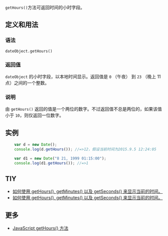 `getHours()`方法可返回时间的小时字段。

## 定义和用法

### 语法

`dateObject.getHours()`

### 返回值

`dateObject` 的小时字段，以本地时间显示。返回值是 `0` （午夜） 到 `23` （晚上 11 点）之间的一个整数。

### 说明

由 `getHours()` 返回的值是一个两位的数字。不过返回值不总是两位的，如果该值小于 `10`，则仅返回一位数字。

## 实例

```javascript
    var d = new Date();
    console.log(d.getHours()); //=>12，假设当前时间为2015.9.5 12:24:05

    var d1 = new Date("8 21, 1999 01:15:00");
    console.log(d1.getHours()); //=>1
```

## TIY

*   [如何使用 getHours(), getMinutes() 以及 getSeconds() 来显示当前的时间。](http://www.w3school.com.cn/tiy/t.asp?f=jseg_datetime)
*   [如何使用 getHours(), getMinutes() 以及 getSeconds() 来显示当前的时间。](http://www.w3school.com.cn/tiy/t.asp?f=jseg_datetime2)

## 更多

*   [JavaScript getHours() 方法](http://www.w3school.com.cn/jsref/jsref_getHours.asp)